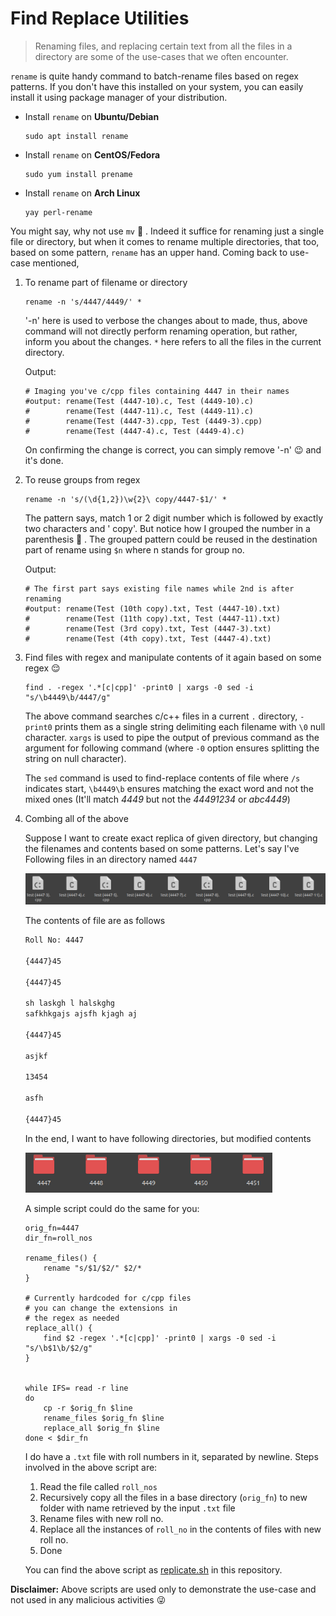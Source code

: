 # Find Replace Utilities

> Renaming files, and replacing certain text from all the files in a directory  are some of the use-cases that we often encounter.

`rename` is quite handy command to batch-rename files based on regex patterns. If you don't have this installed on your system, you can easily install it using package manager of your distribution.

* Install `rename` on **Ubuntu/Debian**

  ```shell
  sudo apt install rename
  ```

* Install `rename` on **CentOS/Fedora**

  ```shell
  sudo yum install prename
  ```

* Install `rename` on **Arch Linux**

  ```shell
  yay perl-rename
  ```

You might say, why not use `mv`  :thinking: . Indeed it suffice for renaming just a single file or directory, but when it comes to rename multiple directories, that too, based on some pattern, `rename` has an upper hand. Coming back to use-case mentioned,

1. To rename part of filename or directory

   ```shell
   rename -n 's/4447/4449/' *
   ```

   '-n' here is used to verbose the changes about to made, thus, above command will not directly perform renaming operation, but rather, inform you about the changes. `*` here refers to all the files in the current directory.

   Output:

   ```shell
   # Imaging you've c/cpp files containing 4447 in their names
   #output: rename(Test (4447-10).c, Test (4449-10).c)
   #        rename(Test (4447-11).c, Test (4449-11).c)
   #        rename(Test (4447-3).cpp, Test (4449-3).cpp)
   #        rename(Test (4447-4).c, Test (4449-4).c)
   ```

   On confirming the change is correct, you can simply remove  '-n' :wink: and it's done.

2. To reuse groups from regex

   ```shell
   rename -n 's/(\d{1,2})\w{2}\ copy/4447-$1/' *
   ```

   The pattern says, match 1 or 2 digit number which is followed by exactly two characters and ' copy'. But notice how I grouped  the number in a parenthesis :slightly_smiling_face: . The grouped pattern could be reused in the destination part of rename using `$n` where n stands for group no.

   Output:

   ```shell
   # The first part says existing file names while 2nd is after renaming
   #output: rename(Test (10th copy).txt, Test (4447-10).txt)
   #        rename(Test (11th copy).txt, Test (4447-11).txt)
   #        rename(Test (3rd copy).txt, Test (4447-3).txt)
   #        rename(Test (4th copy).txt, Test (4447-4).txt)
   ```

3. Find files with regex and manipulate contents of it again based on some regex :relieved:

   ```shell
   find . -regex '.*[c|cpp]' -print0 | xargs -0 sed -i "s/\b4449\b/4447/g"
   ```

   The above command searches c/c++ files in a current `.` directory, `-print0` prints them as a single string delimiting each filename with `\0`  null character.  `xargs` is used to pipe the output of previous command as the argument for following command (where `-0` option ensures splitting the string on null character).

   The `sed` command is used to find-replace contents of  file where `/s` indicates start, `\b4449\b` ensures matching the exact word and not the mixed ones (It'll match *4449* but not the *44491234* or *abc4449*)

4. Combing all of the above

   Suppose I want to create exact replica of given directory, but changing the filenames and contents based on some patterns. Let's say I've Following files in an directory named `4447`  

   ![](docs/files.png)

   The contents of file are as follows

   ```reStructuredText
   Roll No: 4447
   
   {4447}45
   
   {4447}45
   
   sh laskgh l halskghg
   safkhkgajs ajsfh kjagh aj
   
   {4447}45
   
   asjkf
   
   13454
   
   asfh
   
   {4447}45
   ```

   In the end, I want to have following directories, but modified contents

   <img src="docs/dirs.png" style="zoom: 67%;" />

   A simple script could do the same for you:

   ```shell
   orig_fn=4447
   dir_fn=roll_nos
   
   rename_files() {
       rename "s/$1/$2/" $2/*
   }
   
   # Currently hardcoded for c/cpp files
   # you can change the extensions in 
   # the regex as needed
   replace_all() {
       find $2 -regex '.*[c|cpp]' -print0 | xargs -0 sed -i "s/\b$1\b/$2/g"
   }
   
   
   while IFS= read -r line
   do
       cp -r $orig_fn $line
       rename_files $orig_fn $line
       replace_all $orig_fn $line
   done < $dir_fn
   ```

   I do have a `.txt` file with roll numbers in it, separated by newline. Steps involved in the above script are:

   1. Read the file called `roll_nos`
   2. Recursively copy all the files in a base directory (`orig_fn`) to new folder with name retrieved by the input `.txt` file
   3. Rename files with new roll no. 
   4. Replace all the instances of `roll_no` in the contents of files with new roll no.
   5. Done
   
   You can find the above script as [replicate.sh](replicate.sh) in this repository.

**Disclaimer:** Above scripts are used only to demonstrate the use-case and not used in any malicious activities :stuck_out_tongue_winking_eye: